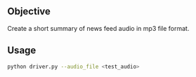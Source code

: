 ## Objective

Create a short summary of news feed audio in mp3 file format.

## Usage

```bash
python driver.py --audio_file <test_audio>
```
